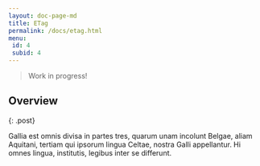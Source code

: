 ```yaml
---
layout: doc-page-md
title: ETag
permalink: /docs/etag.html
menu:
 id: 4
 subid: 4
---
```


> Work in progress!

## Overview
{: .post}

Gallia est omnis divisa in partes tres, quarum unam incolunt Belgae, aliam Aquitani, tertiam qui ipsorum lingua Celtae, nostra Galli appellantur. Hi omnes lingua, institutis, legibus inter se differunt.